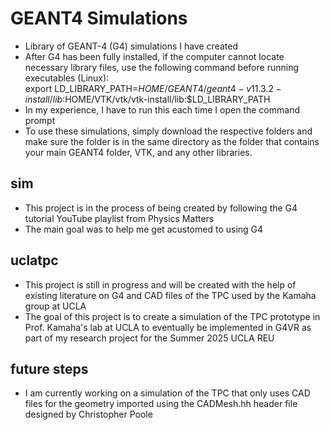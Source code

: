 # GEANT4 Simulations
- Library of GEANT-4 (G4) simulations I have created  
- After G4 has been fully installed, if the computer cannot locate necessary library files, use the following command before running executables (Linux):  
  export LD_LIBRARY_PATH=$HOME/GEANT4/geant4-v11.3.2-install/lib:$HOME/VTK/vtk/vtk-install/lib:$LD_LIBRARY_PATH  
- In my experience, I have to run this each time I open the command prompt  
- To use these simulations, simply download the respective folders and make sure the folder is in the same directory as the folder that contains your main GEANT4 folder, VTK, and any other libraries.
## sim
- This project is in the process of being created by following the G4 tutorial YouTube playlist from Physics Matters
- The main goal was to help me get acustomed to using G4
## uclatpc
- This project is still in progress and will be created with the help of existing literature on G4 and CAD files of the TPC used by the Kamaha group at UCLA
- The goal of this project is to create a simulation of the TPC prototype in Prof. Kamaha's lab at UCLA to eventually be implemented in G4VR as part of my research project for the Summer 2025 UCLA REU
## future steps
- I am currently working on a simulation of the TPC that only uses CAD files for the geometry imported using the CADMesh.hh header file designed by Christopher Poole
